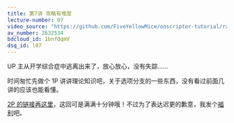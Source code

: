 ```yaml
---
title: 第7讲 攻略有难度
lecture-number: 07
video_source: "https://github.com/FiveYellowMice/onscripter-tutorial/raw/master/%E7%AC%AC7%E8%AE%B2%20%E6%94%BB%E7%95%A5%E6%9C%89%E9%9A%BE%E5%BA%A6/1P/sub.mp4"
av_number: 2632534
bdcloud_id: 1bnfQqmV
dsq_id: l07
---
```


UP 主从开学综合症中逃离出来了，放心放心，没有失踪……

时间匆忙先做个 1P 讲讲理论知识吧，关于选项分支的一些东西，没有看过前面几讲的应该也能看懂。

[2P 的链接再这里](http://www.bilibili.com/video/av2632534/index_2.html)，这回可是满满十分钟哦！不过为了表达迟更的歉意，我发个[福利](http://tieba.baidu.com/p/3920648803/)吧。
